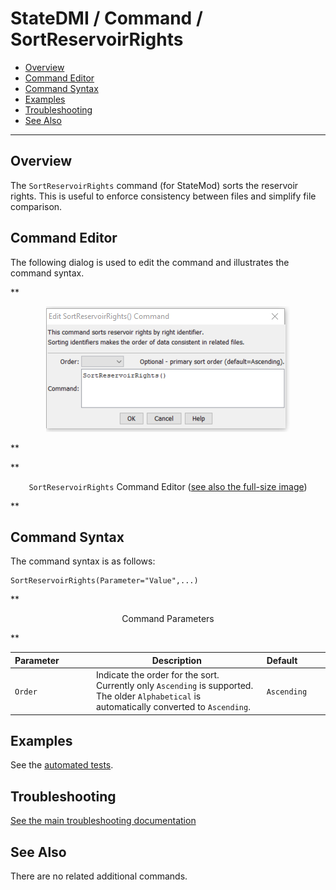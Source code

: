 # StateDMI / Command / SortReservoirRights #

* [Overview](#overview)
* [Command Editor](#command-editor)
* [Command Syntax](#command-syntax)
* [Examples](#examples)
* [Troubleshooting](#troubleshooting)
* [See Also](#see-also)

-------------------------

## Overview ##

The `SortReservoirRights` command (for StateMod)
sorts the reservoir rights.  This is useful to enforce consistency between files and simplify file comparison.

## Command Editor ##

The following dialog is used to edit the command and illustrates the command syntax.

**<p style="text-align: center;">
![SortReservoirRights command editor](SortReservoirRights.png)
</p>**

**<p style="text-align: center;">
`SortReservoirRights` Command Editor (<a href="../SortReservoirRights.png">see also the full-size image</a>)
</p>**

## Command Syntax ##

The command syntax is as follows:

```text
SortReservoirRights(Parameter="Value",...)
```
**<p style="text-align: center;">
Command Parameters
</p>**

| **Parameter**&nbsp;&nbsp;&nbsp;&nbsp;&nbsp;&nbsp;&nbsp;&nbsp;&nbsp;&nbsp;&nbsp;&nbsp; | **Description** | **Default**&nbsp;&nbsp;&nbsp;&nbsp;&nbsp;&nbsp;&nbsp;&nbsp;&nbsp;&nbsp; |
| --------------|-----------------|----------------- |
| `Order` | Indicate the order for the sort.  Currently only `Ascending` is supported.  The older `Alphabetical` is automatically converted to `Ascending`. | `Ascending` |

## Examples ##

See the [automated tests](https://github.com/OpenCDSS/cdss-app-statedmi-test/tree/master/test/regression/commands/SortReservoirRights).

## Troubleshooting ##

[See the main troubleshooting documentation](../../troubleshooting/troubleshooting.md)

## See Also ##

There are no related additional commands.